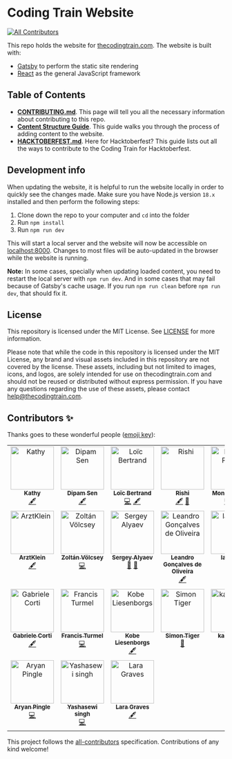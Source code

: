 # Coding Train Website

<!-- ALL-CONTRIBUTORS-BADGE:START - Do not remove or modify this section -->
[![All Contributors](https://img.shields.io/badge/all_contributors-24-orange.svg?style=flat-square)](#contributors-)
<!-- ALL-CONTRIBUTORS-BADGE:END -->

This repo holds the website for [thecodingtrain.com](https://thecodingtrain.com/). The website is built with:

- [Gatsby](https://www.gatsbyjs.com/) to perform the static site rendering
- [React](https://reactjs.org/) as the general JavaScript framework

## Table of Contents

- **[CONTRIBUTING.md](./CONTRIBUTING.md)**. This page will tell you all the necessary information about contributing to this repo.
- **[Content Structure Guide](/content/pages/guides/content-structure-guide.md)**. This guide walks you through the process of adding content to the website.
- **[HACKTOBERFEST.md](./HACKTOBERFEST.md)**. Here for Hacktoberfest? This guide lists out all the ways to contribute to the Coding Train for Hacktoberfest.

## Development info

When updating the website, it is helpful to run the website locally in order to quickly see the changes made. Make sure you have Node.js version `18.x` installed and then perform the following steps:

1. Clone down the repo to your computer and `cd` into the folder
2. Run `npm install`
3. Run `npm run dev`

This will start a local server and the website will now be accessible on [localhost:8000](http://localhost:8000). Changes to most files will be auto-updated in the browser while the website is running.

**Note:** In some cases, specially when updating loaded content, you need to restart the local server with `npm run dev`.
And in some cases that may fail because of Gatsby's cache usage. If you run `npm run clean` before `npm run dev`, that should fix it.

## License

This repository is licensed under the MIT License. See [LICENSE](./LICENSE) for more information.

Please note that while the code in this repository is licensed under the MIT License, any brand and visual assets included in this repository are not covered by the license. These assets, including but not limited to images, icons, and logos, are solely intended for use on thecodingtrain.com and should not be reused or distributed without express permission. If you have any questions regarding the use of these assets, please contact help@thecodingtrain.com.

## Contributors ✨

Thanks goes to these wonderful people ([emoji key](https://allcontributors.org/docs/en/emoji-key)):

<!-- ALL-CONTRIBUTORS-LIST:START - Do not remove or modify this section -->
<!-- prettier-ignore-start -->
<!-- markdownlint-disable -->
<table>
  <tbody>
    <tr>
      <td align="center" valign="top" width="14.28%"><a href="https://github.com/kfahn22"><img src="https://avatars.githubusercontent.com/u/65121394?v=4?s=100" width="100px;" alt="Kathy"/><br /><sub><b>Kathy</b></sub></a><br /><a href="#content-kfahn22" title="Content">🖋</a></td>
      <td align="center" valign="top" width="14.28%"><a href="https://github.com/dipamsen"><img src="https://avatars.githubusercontent.com/u/59444569?v=4?s=100" width="100px;" alt="Dipam Sen"/><br /><sub><b>Dipam Sen</b></sub></a><br /><a href="#content-dipamsen" title="Content">🖋</a></td>
      <td align="center" valign="top" width="14.28%"><a href="https://github.com/lobertrand"><img src="https://avatars.githubusercontent.com/u/37326143?v=4?s=100" width="100px;" alt="Loïc Bertrand"/><br /><sub><b>Loïc Bertrand</b></sub></a><br /><a href="https://github.com/CodingTrain/thecodingtrain.com/commits?author=lobertrand" title="Code">💻</a> <a href="#content-lobertrand" title="Content">🖋</a></td>
      <td align="center" valign="top" width="14.28%"><a href="https://denisovichdev.github.io/link-tree"><img src="https://avatars.githubusercontent.com/u/66998096?v=4?s=100" width="100px;" alt="Rishi"/><br /><sub><b>Rishi</b></sub></a><br /><a href="#content-DenisovichDev" title="Content">🖋</a> <a href="#ideas-DenisovichDev" title="Ideas, Planning, & Feedback">🤔</a></td>
      <td align="center" valign="top" width="14.28%"><a href="https://aboutmonica.com"><img src="https://avatars.githubusercontent.com/u/6998954?v=4?s=100" width="100px;" alt="Monica Powell"/><br /><sub><b>Monica Powell</b></sub></a><br /><a href="https://github.com/CodingTrain/thecodingtrain.com/commits?author=M0nica" title="Code">💻</a> <a href="#content-M0nica" title="Content">🖋</a></td>
      <td align="center" valign="top" width="14.28%"><a href="https://github.com/btb331"><img src="https://avatars.githubusercontent.com/u/36310755?v=4?s=100" width="100px;" alt="btb331"/><br /><sub><b>btb331</b></sub></a><br /><a href="#projectManagement-btb331" title="Project Management">📆</a></td>
      <td align="center" valign="top" width="14.28%"><a href="https://github.com/pgriffin17"><img src="https://avatars.githubusercontent.com/u/31374077?v=4?s=100" width="100px;" alt="pgriffin17"/><br /><sub><b>pgriffin17</b></sub></a><br /><a href="#content-pgriffin17" title="Content">🖋</a></td>
    </tr>
    <tr>
      <td align="center" valign="top" width="14.28%"><a href="https://github.com/ArztKlein"><img src="https://avatars.githubusercontent.com/u/52363453?v=4?s=100" width="100px;" alt="ArztKlein"/><br /><sub><b>ArztKlein</b></sub></a><br /><a href="#content-ArztKlein" title="Content">🖋</a></td>
      <td align="center" valign="top" width="14.28%"><a href="https://zoltanvolcsey.onrender.com"><img src="https://avatars.githubusercontent.com/u/41576384?v=4?s=100" width="100px;" alt="Zoltán Völcsey"/><br /><sub><b>Zoltán Völcsey</b></sub></a><br /><a href="https://github.com/CodingTrain/thecodingtrain.com/commits?author=zvolcsey" title="Code">💻</a></td>
      <td align="center" valign="top" width="14.28%"><a href="https://github.com/alin256"><img src="https://avatars.githubusercontent.com/u/7563037?v=4?s=100" width="100px;" alt="Sergey Alyaev"/><br /><sub><b>Sergey Alyaev</b></sub></a><br /><a href="#ideas-alin256" title="Ideas, Planning, & Feedback">🤔</a> <a href="https://github.com/CodingTrain/thecodingtrain.com/commits?author=alin256" title="Documentation">📖</a></td>
      <td align="center" valign="top" width="14.28%"><a href="https://github.com/olegon"><img src="https://avatars.githubusercontent.com/u/434364?v=4?s=100" width="100px;" alt="Leandro Gonçalves de Oliveira"/><br /><sub><b>Leandro Gonçalves de Oliveira</b></sub></a><br /><a href="#content-olegon" title="Content">🖋</a></td>
      <td align="center" valign="top" width="14.28%"><a href="https://github.com/laurie60"><img src="https://avatars.githubusercontent.com/u/100629314?v=4?s=100" width="100px;" alt="laurie60"/><br /><sub><b>laurie60</b></sub></a><br /><a href="https://github.com/CodingTrain/thecodingtrain.com/commits?author=laurie60" title="Code">💻</a></td>
      <td align="center" valign="top" width="14.28%"><a href="https://github.com/skaser85"><img src="https://avatars.githubusercontent.com/u/28508947?v=4?s=100" width="100px;" alt="Steve Kaser"/><br /><sub><b>Steve Kaser</b></sub></a><br /><a href="https://github.com/CodingTrain/thecodingtrain.com/commits?author=skaser85" title="Documentation">📖</a> <a href="#content-skaser85" title="Content">🖋</a></td>
      <td align="center" valign="top" width="14.28%"><a href="https://github.com/anusha-exe"><img src="https://avatars.githubusercontent.com/u/68950164?v=4?s=100" width="100px;" alt="Anusha"/><br /><sub><b>Anusha</b></sub></a><br /><a href="#content-anusha-exe" title="Content">🖋</a></td>
    </tr>
    <tr>
      <td align="center" valign="top" width="14.28%"><a href="https://borntofrappe.netlify.app/"><img src="https://avatars.githubusercontent.com/u/33316703?v=4?s=100" width="100px;" alt="Gabriele Corti"/><br /><sub><b>Gabriele Corti</b></sub></a><br /><a href="#content-borntofrappe" title="Content">🖋</a></td>
      <td align="center" valign="top" width="14.28%"><a href="https://github.com/fturmel"><img src="https://avatars.githubusercontent.com/u/4009209?v=4?s=100" width="100px;" alt="Francis Turmel"/><br /><sub><b>Francis Turmel</b></sub></a><br /><a href="https://github.com/CodingTrain/thecodingtrain.com/commits?author=fturmel" title="Code">💻</a></td>
      <td align="center" valign="top" width="14.28%"><a href="https://github.com/KobeLiesenborgs"><img src="https://avatars.githubusercontent.com/u/31523219?v=4?s=100" width="100px;" alt="Kobe Liesenborgs"/><br /><sub><b>Kobe Liesenborgs</b></sub></a><br /><a href="#content-KobeLiesenborgs" title="Content">🖋</a></td>
      <td align="center" valign="top" width="14.28%"><a href="https://simontiger.com"><img src="https://avatars.githubusercontent.com/u/21979673?v=4?s=100" width="100px;" alt="Simon Tiger"/><br /><sub><b>Simon Tiger</b></sub></a><br /><a href="#ideas-simon-tiger" title="Ideas, Planning, & Feedback">🤔</a></td>
      <td align="center" valign="top" width="14.28%"><a href="https://kaitab.net/"><img src="https://avatars.githubusercontent.com/u/93952418?v=4?s=100" width="100px;" alt="kaitabuchi"/><br /><sub><b>kaitabuchi</b></sub></a><br /><a href="#ideas-kaitabuchi314" title="Ideas, Planning, & Feedback">🤔</a></td>
      <td align="center" valign="top" width="14.28%"><a href="https://github.com/kvashchuka"><img src="https://avatars.githubusercontent.com/u/12686827?v=4?s=100" width="100px;" alt="Anna Kvashchuk"/><br /><sub><b>Anna Kvashchuk</b></sub></a><br /><a href="https://github.com/CodingTrain/thecodingtrain.com/commits?author=kvashchuka" title="Documentation">📖</a></td>
      <td align="center" valign="top" width="14.28%"><a href="http://silvestristefano.github.io/"><img src="https://avatars.githubusercontent.com/u/18087952?v=4?s=100" width="100px;" alt="Stefano Silvestri"/><br /><sub><b>Stefano Silvestri</b></sub></a><br /><a href="#ideas-SilvestriStefano" title="Ideas, Planning, & Feedback">🤔</a> <a href="https://github.com/CodingTrain/thecodingtrain.com/commits?author=SilvestriStefano" title="Code">💻</a> <a href="https://github.com/CodingTrain/thecodingtrain.com/commits?author=SilvestriStefano" title="Documentation">📖</a></td>
    </tr>
    <tr>
      <td align="center" valign="top" width="14.28%"><a href="https://github.com/aryanpingle"><img src="https://avatars.githubusercontent.com/u/49340972?v=4?s=100" width="100px;" alt="Aryan Pingle"/><br /><sub><b>Aryan Pingle</b></sub></a><br /><a href="https://github.com/CodingTrain/thecodingtrain.com/commits?author=aryanpingle" title="Code">💻</a></td>
      <td align="center" valign="top" width="14.28%"><a href="https://www.yashasewi.me/"><img src="https://avatars.githubusercontent.com/u/32950332?v=4?s=100" width="100px;" alt="Yashasewi singh"/><br /><sub><b>Yashasewi singh</b></sub></a><br /><a href="https://github.com/CodingTrain/thecodingtrain.com/commits?author=Yashasewi" title="Code">💻</a></td>
      <td align="center" valign="top" width="14.28%"><a href="https://github.com/lcgraves"><img src="https://avatars.githubusercontent.com/u/144481646?v=4?s=100" width="100px;" alt="Lara Graves"/><br /><sub><b>Lara Graves</b></sub></a><br /><a href="#content-lcgraves" title="Content">🖋</a></td>
    </tr>
  </tbody>
</table>

<!-- markdownlint-restore -->
<!-- prettier-ignore-end -->

<!-- ALL-CONTRIBUTORS-LIST:END -->

This project follows the [all-contributors](https://github.com/all-contributors/all-contributors) specification. Contributions of any kind welcome!
